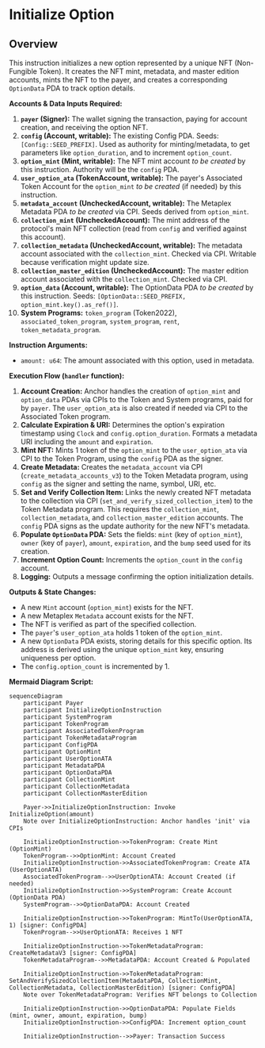 # Initialize Option

## Overview

This instruction initializes a new option represented by a unique NFT (Non-Fungible Token). It creates the NFT mint, metadata, and master edition accounts, mints the NFT to the payer, and creates a corresponding `OptionData` PDA to track option details.

**Accounts & Data Inputs Required:**

1.  **`payer` (Signer):** The wallet signing the transaction, paying for account creation, and receiving the option NFT.
2.  **`config` (Account<Config>, writable):** The existing Config PDA. Seeds: `[Config::SEED_PREFIX]`. Used as authority for minting/metadata, to get parameters like `option_duration`, and to increment `option_count`.
3.  **`option_mint` (Mint, writable):** The NFT mint account *to be created* by this instruction. Authority will be the `config` PDA.
4.  **`user_option_ata` (TokenAccount, writable):** The payer's Associated Token Account for the `option_mint` *to be created* (if needed) by this instruction.
5.  **`metadata_account` (UncheckedAccount, writable):** The Metaplex Metadata PDA *to be created* via CPI. Seeds derived from `option_mint`.
6.  **`collection_mint` (UncheckedAccount):** The mint address of the protocol's main NFT collection (read from `config` and verified against this account).
7.  **`collection_metadata` (UncheckedAccount, writable):** The metadata account associated with the `collection_mint`. Checked via CPI. Writable because verification might update size.
8.  **`collection_master_edition` (UncheckedAccount):** The master edition account associated with the `collection_mint`. Checked via CPI.
9.  **`option_data` (Account<OptionData>, writable):** The OptionData PDA *to be created* by this instruction. Seeds: `[OptionData::SEED_PREFIX, option_mint.key().as_ref()]`.
10. **System Programs:** `token_program` (Token2022), `associated_token_program`, `system_program`, `rent`, `token_metadata_program`.

**Instruction Arguments:**

*   `amount: u64`: The amount associated with this option, used in metadata.

**Execution Flow (`handler` function):**

1.  **Account Creation:** Anchor handles the creation of `option_mint` and `option_data` PDAs via CPIs to the Token and System programs, paid for by `payer`. The `user_option_ata` is also created if needed via CPI to the Associated Token program.
2.  **Calculate Expiration & URI:** Determines the option's expiration timestamp using `Clock` and `config.option_duration`. Formats a metadata URI including the `amount` and `expiration`.
3.  **Mint NFT:** Mints 1 token of the `option_mint` to the `user_option_ata` via CPI to the Token Program, using the `config` PDA as the signer.
4.  **Create Metadata:** Creates the `metadata_account` via CPI (`create_metadata_accounts_v3`) to the Token Metadata program, using `config` as the signer and setting the name, symbol, URI, etc.
5.  **Set and Verify Collection Item:** Links the newly created NFT metadata to the collection via CPI (`set_and_verify_sized_collection_item`) to the Token Metadata program. This requires the `collection_mint`, `collection_metadata`, and `collection_master_edition` accounts. The `config` PDA signs as the update authority for the new NFT's metadata.
6.  **Populate `OptionData` PDA:** Sets the fields: `mint` (key of `option_mint`), `owner` (key of `payer`), `amount`, `expiration`, and the `bump` seed used for its creation.
7.  **Increment Option Count:** Increments the `option_count` in the `config` account.
8.  **Logging:** Outputs a message confirming the option initialization details.

**Outputs & State Changes:**

*   A new `Mint` account (`option_mint`) exists for the NFT.
*   A new Metaplex `Metadata` account exists for the NFT.
*   The NFT is verified as part of the specified collection.
*   The `payer`'s `user_option_ata` holds 1 token of the `option_mint`.
*   A new `OptionData` PDA exists, storing details for this specific option. Its address is derived using the unique `option_mint` key, ensuring uniqueness per option.
*   The `config.option_count` is incremented by 1.

**Mermaid Diagram Script:**

```mermaid
sequenceDiagram
    participant Payer
    participant InitializeOptionInstruction
    participant SystemProgram
    participant TokenProgram
    participant AssociatedTokenProgram
    participant TokenMetadataProgram
    participant ConfigPDA
    participant OptionMint
    participant UserOptionATA
    participant MetadataPDA
    participant OptionDataPDA
    participant CollectionMint
    participant CollectionMetadata
    participant CollectionMasterEdition

    Payer->>InitializeOptionInstruction: Invoke InitializeOption(amount)
    Note over InitializeOptionInstruction: Anchor handles 'init' via CPIs

    InitializeOptionInstruction->>TokenProgram: Create Mint (OptionMint)
    TokenProgram-->>OptionMint: Account Created
    InitializeOptionInstruction->>AssociatedTokenProgram: Create ATA (UserOptionATA)
    AssociatedTokenProgram-->>UserOptionATA: Account Created (if needed)
    InitializeOptionInstruction->>SystemProgram: Create Account (OptionData PDA)
    SystemProgram-->>OptionDataPDA: Account Created

    InitializeOptionInstruction->>TokenProgram: MintTo(UserOptionATA, 1) [signer: ConfigPDA]
    TokenProgram-->>UserOptionATA: Receives 1 NFT

    InitializeOptionInstruction->>TokenMetadataProgram: CreateMetadataV3 [signer: ConfigPDA]
    TokenMetadataProgram-->>MetadataPDA: Account Created & Populated

    InitializeOptionInstruction->>TokenMetadataProgram: SetAndVerifySizedCollectionItem(MetadataPDA, CollectionMint, CollectionMetadata, CollectionMasterEdition) [signer: ConfigPDA]
    Note over TokenMetadataProgram: Verifies NFT belongs to Collection

    InitializeOptionInstruction->>OptionDataPDA: Populate Fields (mint, owner, amount, expiration, bump)
    InitializeOptionInstruction->>ConfigPDA: Increment option_count

    InitializeOptionInstruction-->>Payer: Transaction Success
```
